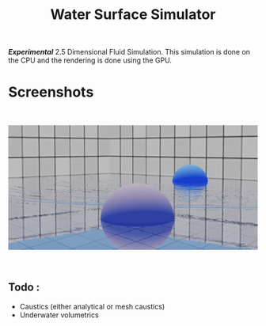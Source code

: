 <!-- Allow this file to not have a first line heading -->
<!-- markdownlint-disable-file MD041 -->

<!-- inline html -->
<!-- markdownlint-disable-file MD033 -->

<div align="center">

# Water Surface Simulator
  
</div>
</br>

***Experimental*** 2.5 Dimensional Fluid Simulation. This simulation is done on the CPU and the rendering is done using the GPU.

</div>

# Screenshots

</br>

![s18](https://github.com/swr06/WaterSurfaceSimulator/blob/main/Screenshots/1.png)

</br>

## Todo : 
- Caustics (either analytical or mesh caustics)
- Underwater volumetrics
